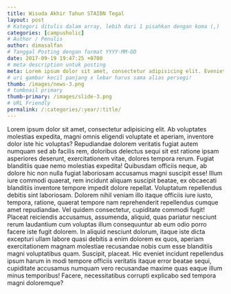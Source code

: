 ```yaml
---
title: Wisuda Akhir Tahun STAIBN Tegal
layout: post
# Kategori ditulis dalam array, lebih dari 1 pisahkan dengan koma (,)
categories: [campusholic]
# Author / Penulis
author: dimasalfan
# Tanggal Posting dengan format YYYY-MM-DD
date: 2017-09-19 19:47:25 +0700
# meta description untuk posting
meta: Lorem ipsum dolor sit amet, consectetur adipisicing elit. Eveniet, qui!
# uri gambar kecil panjang x lebar harus sama alias persegi!
thumb: /images/news-3.png
# tumbnail primary
thumb-primary: /images/slide-3.png
# URL Friendly
permalink: /:categories/:year/:title/
---
```


Lorem ipsum dolor sit amet, consectetur adipisicing elit. Ab voluptates molestias expedita, magni omnis eligendi voluptate et aperiam, inventore dolor iste hic voluptas? Repudiandae dolorem veritatis fugiat autem numquam sed ab facilis rem, doloribus delectus sequi sit est ratione ipsam asperiores deserunt, exercitationem vitae, dolores tempora rerum. Fugiat blanditiis quae nemo molestias expedita! Quibusdam officiis neque, ab dolore hic non nulla fugiat laboriosam accusamus magni suscipit esse! Illum iure commodi quaerat, rem incidunt aliquam suscipit beatae, ex obcaecati blanditiis inventore tempore impedit dolore repellat. Voluptatum repellendus debitis sint laboriosam. Dolorem nihil veniam illo itaque officiis iure iusto, tempora, ratione, quaerat tempore nam reprehenderit repellendus cumque amet repudiandae. Vel quidem consectetur, cupiditate commodi fugit! Placeat reiciendis accusamus, assumenda, aliquid, quas pariatur nesciunt rerum laudantium cum voluptas illum consequuntur ab eum odio porro facere iste fugit dolorem. In aliquid nesciunt dolorum, itaque iste dicta excepturi ullam labore quasi debitis a enim dolorem ex quos, aperiam exercitationem magnam molestiae recusandae nobis cum esse blanditiis magni voluptatibus quam. Suscipit, placeat. Hic eveniet incidunt repellendus ipsum harum in modi tempore officiis veritatis itaque error beatae sequi, cupiditate accusamus numquam vero recusandae maxime quas eaque illum minus temporibus! Facere, necessitatibus corrupti explicabo sed tempora magni doloremque?
